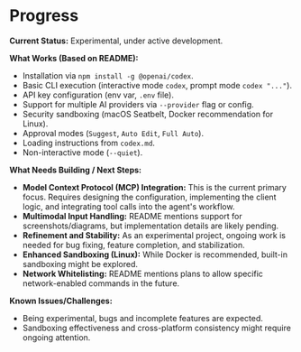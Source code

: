 # Progress

**Current Status:** Experimental, under active development.

**What Works (Based on README):**
*   Installation via `npm install -g @openai/codex`.
*   Basic CLI execution (interactive mode `codex`, prompt mode `codex "..."`).
*   API key configuration (env var, `.env` file).
*   Support for multiple AI providers via `--provider` flag or config.
*   Security sandboxing (macOS Seatbelt, Docker recommendation for Linux).
*   Approval modes (`Suggest`, `Auto Edit`, `Full Auto`).
*   Loading instructions from `codex.md`.
*   Non-interactive mode (`--quiet`).

**What Needs Building / Next Steps:**
*   **Model Context Protocol (MCP) Integration:** This is the current primary focus. Requires designing the configuration, implementing the client logic, and integrating tool calls into the agent's workflow.
*   **Multimodal Input Handling:** README mentions support for screenshots/diagrams, but implementation details are likely pending.
*   **Refinement and Stability:** As an experimental project, ongoing work is needed for bug fixing, feature completion, and stabilization.
*   **Enhanced Sandboxing (Linux):** While Docker is recommended, built-in sandboxing might be explored.
*   **Network Whitelisting:** README mentions plans to allow specific network-enabled commands in the future.

**Known Issues/Challenges:**
*   Being experimental, bugs and incomplete features are expected.
*   Sandboxing effectiveness and cross-platform consistency might require ongoing attention.